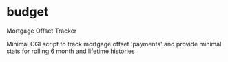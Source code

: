 # budget
Mortgage Offset Tracker

Minimal CGI script to track mortgage offset 'payments' and provide minimal stats for rolling 6 month and lifetime histories
